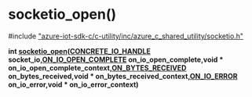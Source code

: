 # socketio_open()

\#include ["azure-iot-sdk-c/c-utility/inc/azure_c_shared_utility/socketio.h"](../iot-c-ref-socketio-h.md)  

**int [socketio_open](#socketio_8h_1a430bbf28303fe9f963463e4237cf0d46)([CONCRETE_IO_HANDLE](#xio_8h_1aa71532538adc618acbebd20396c0f83f) socket_io,[ON_IO_OPEN_COMPLETE](#xio_8h_1a3acca89b8b5ff3d42b3eaf0b3dbcf7ca) on_io_open_complete,void * on_io_open_complete_context,[ON_BYTES_RECEIVED](#xio_8h_1a13198b46d201d067f60a82c1bf0e5780) on_bytes_received,void * on_bytes_received_context,[ON_IO_ERROR](#xio_8h_1a2761e39867e9372423f77921fc5fd26d) on_io_error,void * on_io_error_context)**

